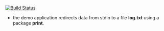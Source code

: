 
[![Build Status](https://travis-ci.org/kate-lozovaya/lab10.svg?branch=master)](https://travis-ci.org/kate-lozovaya/lab10)
- the demo application redirects data from stdin to a file **log.txt** using a package **print**.
